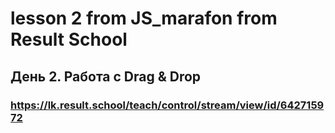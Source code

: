 # lesson 2 from JS_marafon from Result School
## День 2. Работа с Drag & Drop
### https://lk.result.school/teach/control/stream/view/id/642715972
